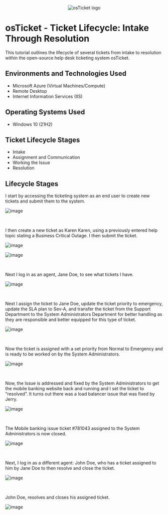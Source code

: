 <p align="center">
<img src="https://i.imgur.com/Clzj7Xs.png" alt="osTicket logo"/>
</p>

<h1>osTicket - Ticket Lifecycle: Intake Through Resolution</h1>
This tutorial outlines the lifecycle of several tickets from intake to resolution within the open-source help desk ticketing system osTicket.<br />

<h2>Environments and Technologies Used</h2>

- Microsoft Azure (Virtual Machines/Compute)
- Remote Desktop
- Internet Information Services (IIS)

<h2>Operating Systems Used </h2>

- Windows 10</b> (21H2)

<h2>Ticket Lifecycle Stages</h2>

- Intake
- Assignment and Communication
- Working the Issue
- Resolution

<h2>Lifecycle Stages</h2>

<p>

I start by accessing the ticketing system as an end user to create new tickets and submit them to the system.

</p>

<p>

![image](https://github.com/teeckay/ticket-lifecycle/assets/64244011/0439fdb6-a7e1-4bc4-98c9-270244506c9f)


</p>
<br />
<p>

I then create a new ticket as Karen Karen, using a previously entered help topic stating a Business Critical Outage. I then submit the ticket. 

</p>

<p>

![image](https://github.com/teeckay/ticket-lifecycle/assets/64244011/c23fa0a8-315c-472c-9c12-103a10ee81e2)

![image](https://github.com/teeckay/ticket-lifecycle/assets/64244011/0722d743-db96-4c56-892d-ccd8a45b819d)


</p>
<br />
<p>

Next I log in as an agent, Jane Doe, to see what tickets I have.

</p>

<p>

![image](https://github.com/teeckay/ticket-lifecycle/assets/64244011/f6b2f9e4-f8f1-4586-8f52-f01f7cc6d4ce)



<br />
<p>

Next I assign the ticket to Jane Doe, update the ticket priority to emergency, update the SLA plan to Sev-A, and transfer the ticket from the Support Department to the System Administrators Department for better handling as they are responsible and better equipped for this type of ticket.

</p>

<p>

![image](https://github.com/teeckay/ticket-lifecycle/assets/64244011/7b8bff11-3710-47db-ad6f-ee893d04e14b)


</p>
<br />
<p>

Now the ticket is assigned with a set priority from Normal to Emergency and is ready to be worked on by the System Administrators.

</p>

<p>

![image](https://github.com/teeckay/ticket-lifecycle/assets/64244011/60a4f104-91fc-4dd5-943c-014ecb156be3)


</p>
<br /><p>

Now, the Issue is addressed and fixed by the System Administrators to get the mobile banking website back and running and I set the ticket to “resolved”. It turns out there was a load balancer issue that was fixed by Jerry. 

</p>

<p>

![image](https://github.com/teeckay/ticket-lifecycle/assets/64244011/11cd2b87-ea16-461b-afaf-dbee146979d5)


</p>
<br /><p>

The Mobile banking issue ticket #781043 assigned to the System Administrators is now closed.

</p>

<p>

![image](https://github.com/teeckay/ticket-lifecycle/assets/64244011/6546df73-e759-499a-a575-065e1db444f7)


</p>
<br /><p>

Next, I log in as a different agent: John Doe, who has a ticket assigned to him by Jane Doe to then resolve and close the ticket.

</p>

<p>

![image](https://github.com/teeckay/ticket-lifecycle/assets/64244011/e558a6d3-ebfa-4d74-979a-e62475fc7cfe)


</p>
<br />

<p>

John Doe, resolves and closes his assigned ticket. 

</p>

<p>

![image](https://github.com/teeckay/ticket-lifecycle/assets/64244011/9018b641-21a8-48f4-83a8-7192365edbad)


</p>
<br />



